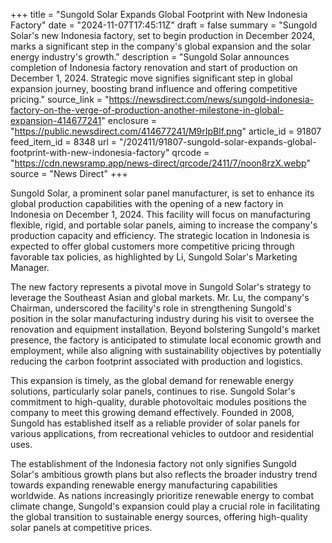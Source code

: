 +++
title = "Sungold Solar Expands Global Footprint with New Indonesia Factory"
date = "2024-11-07T17:45:11Z"
draft = false
summary = "Sungold Solar's new Indonesia factory, set to begin production in December 2024, marks a significant step in the company's global expansion and the solar energy industry's growth."
description = "Sungold Solar announces completion of Indonesia factory renovation and start of production on December 1, 2024. Strategic move signifies significant step in global expansion journey, boosting brand influence and offering competitive pricing."
source_link = "https://newsdirect.com/news/sungold-indonesia-factory-on-the-verge-of-production-another-milestone-in-global-expansion-414677241"
enclosure = "https://public.newsdirect.com/414677241/M9rIpBlf.png"
article_id = 91807
feed_item_id = 8348
url = "/202411/91807-sungold-solar-expands-global-footprint-with-new-indonesia-factory"
qrcode = "https://cdn.newsramp.app/news-direct/qrcode/2411/7/noon8rzX.webp"
source = "News Direct"
+++

<p>Sungold Solar, a prominent solar panel manufacturer, is set to enhance its global production capabilities with the opening of a new factory in Indonesia on December 1, 2024. This facility will focus on manufacturing flexible, rigid, and portable solar panels, aiming to increase the company's production capacity and efficiency. The strategic location in Indonesia is expected to offer global customers more competitive pricing through favorable tax policies, as highlighted by Li, Sungold Solar's Marketing Manager.</p><p>The new factory represents a pivotal move in Sungold Solar's strategy to leverage the Southeast Asian and global markets. Mr. Lu, the company's Chairman, underscored the facility's role in strengthening Sungold's position in the solar manufacturing industry during his visit to oversee the renovation and equipment installation. Beyond bolstering Sungold's market presence, the factory is anticipated to stimulate local economic growth and employment, while also aligning with sustainability objectives by potentially reducing the carbon footprint associated with production and logistics.</p><p>This expansion is timely, as the global demand for renewable energy solutions, particularly solar panels, continues to rise. Sungold Solar's commitment to high-quality, durable photovoltaic modules positions the company to meet this growing demand effectively. Founded in 2008, Sungold has established itself as a reliable provider of solar panels for various applications, from recreational vehicles to outdoor and residential uses.</p><p>The establishment of the Indonesia factory not only signifies Sungold Solar's ambitious growth plans but also reflects the broader industry trend towards expanding renewable energy manufacturing capabilities worldwide. As nations increasingly prioritize renewable energy to combat climate change, Sungold's expansion could play a crucial role in facilitating the global transition to sustainable energy sources, offering high-quality solar panels at competitive prices.</p>